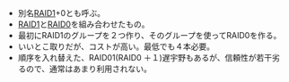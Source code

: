 - 別名[RAID1](RAID1.md)+0とも呼ぶ。
- [RAID1](RAID1.md)と[RAID0](RAID0.md)を組み合わせたもの。
- 最初にRAID1のグループを２つ作り、そのグループを使ってRAID0を作る。
- いいとこ取りだが、コストが高い。最低でも４本必要。
- 順序を入れ替えた、RAID01(RAID0 ＋１)遅宇野もあるが、信頼性が若干劣るので、通常はあまり利用されない。